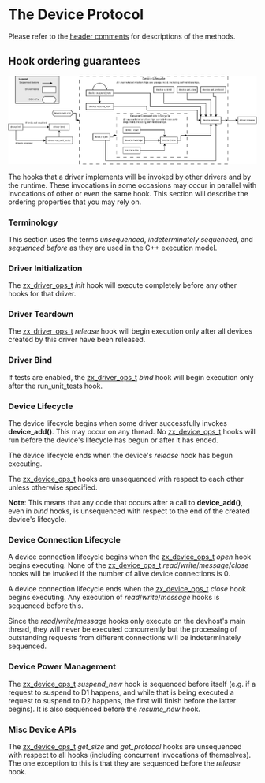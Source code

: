 
# The Device Protocol

Please refer to the [header comments][device] for descriptions of the methods.

## Hook ordering guarantees

![Hook ordering guarantees](/docs/images/zircon/ddk/driver-hook-ordering.png)

The hooks that a driver implements will be invoked by other drivers and by the
runtime.  These invocations in some occasions may occur in parallel with
invocations of other or even the same hook.  This section will describe the
ordering properties that you may rely on.

### Terminology

This section uses the terms *unsequenced*, *indeterminately sequenced*, and
*sequenced before* as they are used in the C++ execution model.

### Driver Initialization

The [zx_driver_ops_t][driver] *init* hook will execute completely before any other
hooks for that driver.

### Driver Teardown

The [zx_driver_ops_t][driver] *release* hook will begin execution only after all
devices created by this driver have been released.

### Driver Bind

If tests are enabled, the [zx_driver_ops_t][driver] *bind* hook will begin execution only after the
run_unit_tests hook.

### Device Lifecycle

The device lifecycle begins when some driver successfully invokes **device_add()**.  This may
occur on any thread.  No [zx_device_ops_t][device] hooks will run before the
device's lifecycle has begun or after it has ended.

The device lifecycle ends when the device's *release* hook has begun executing.

The [zx_device_ops_t][device] hooks are unsequenced with respect to each other
unless otherwise specified.

**Note**: This means that any code that occurs after a call to **device_add()**, even in *bind* hooks,
is unsequenced with respect to the end of the created device's lifecycle.

### Device Connection Lifecycle

A device connection lifecycle begins when the [zx_device_ops_t][device] *open* hook begins
executing.  None of the [zx_device_ops_t][device] *read*/*write*/*message*/*close* hooks
will be invoked if the number of alive device connections is 0.

A device connection lifecycle ends when the [zx_device_ops_t][device] *close* hook
begins executing.  Any execution of *read*/*write*/*message* hooks is sequenced before
this.

Since the *read*/*write*/*message* hooks only execute on the devhost's main thread,
they will never be executed concurrently but the processing of outstanding requests from
different connections will be indeterminately sequenced.

### Device Power Management

The [zx_device_ops_t][device] *suspend_new* hook is sequenced before itself (e.g.
if a request to suspend to D1 happens, and while that is being executed a
request to suspend to D2 happens, the first will finish before the latter
begins).  It is also sequenced before the *resume_new* hook.

### Misc Device APIs

The [zx_device_ops_t][device] *get_size* and *get_protocol* hooks are
unsequenced with respect to all hooks (including concurrent invocations of themselves).
The one exception to this is that they are sequenced before the *release* hook.

[device]: /zircon/system/ulib/ddk/include/ddk/device.h
[driver]: /zircon/system/ulib/ddk/include/ddk/driver.h

